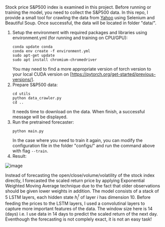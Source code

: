 Stock price S&P500 index is examined in this project. Before running or training the model, you need to collect the S&P500 data. In this repo, I provide a small tool for crawling the data from [Yahoo](https://finance.yahoo.com/quote/%5EGSPC/history?period1=1136073600&period2=1624665600&interval=1d&filter=history&frequency=1d&includeAdjustedClose=true) using Selenium and Beautiful Soup. Once successful, the data will be located in folder "data/".

1. Setup the environment with required packages and libraries using environment.yml (for running and training on CPU/GPU):
   ```
   conda update conda
   conda env create -f environment.yml
   sudo apt-get update
   sudo apt install chromium-chromedriver
   ```
   You may need to find a more appropriate version of torch version to your local CUDA version on [https://pytorch.org/get-started/previous-versions/].
3. Prepare S&P500 data:
   ```
   cd utils
   python data_crawler.py
   cd ..
   ```
   It needs time to download on the data. When finish, a successful message will be displayed.
4. Run the pretrained forecaster:
   ```
   python main.py
   ```
   In the case where you need to train it again, you can modify the configuration file in the folder "configs/" and run the command above with flag ```--train```.
6. Result:
   
  ![image](https://github.com/thinhcse/stock-price-forecasting/assets/111031775/5edfb6b6-d93e-4a0d-a43c-6ffe20af10c5)

Instead of forecasting the open/close/volume/volatility of the stock index directly, I forecasted the scaled return price by applying Exponential Weighted Moving Average technique due to the fact that older observations should be given lower weights in addition. The model consists of a stack of 5 LSTM layers, each hidden state $h_i^t$ of layer $i$ has dimension 10. Before feeding the prices to the LSTM layers, I used a convolutinal layers to capture more important features of the data. The window size here is 14 (days) i.e. I use data in 14 days to predict the scaled return of the next day. Eventhough the forecasting is not complely exact, it is not an easy task!  
